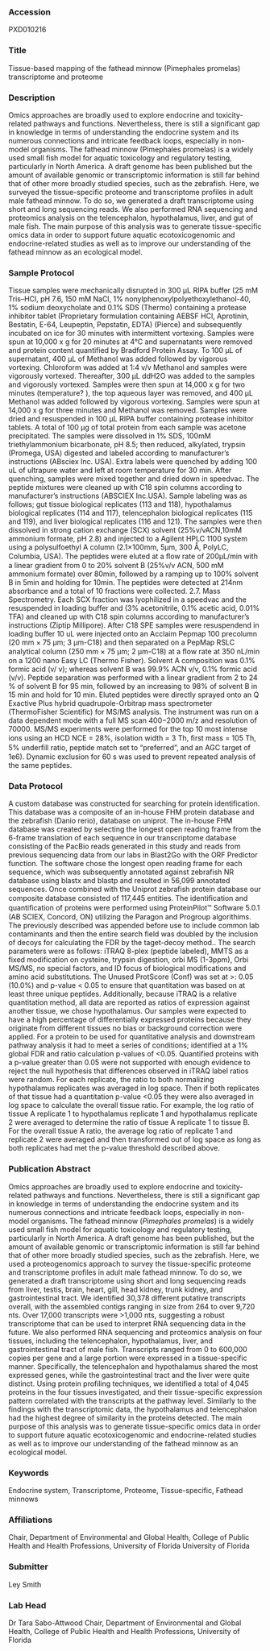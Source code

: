 ### Accession
PXD010216

### Title
Tissue-based mapping of the fathead minnow (Pimephales promelas) transcriptome and proteome

### Description
Omics approaches are broadly used to explore endocrine and toxicity-related pathways and functions. Nevertheless, there is still a significant gap in knowledge in terms of understanding the endocrine system and its numerous connections and intricate feedback loops, especially in non-model organisms. The fathead minnow (Pimephales promelas) is a widely used small fish model for aquatic toxicology and regulatory testing, particularly in North America. A draft genome has been published but the amount of available genomic or transcriptomic information is still far behind that of other more broadly studied species, such as the zebrafish. Here, we surveyed the tissue-specific proteome and transcriptome profiles in adult male fathead minnow. To do so, we generated a draft transcriptome using short and long sequencing reads. We also performed RNA sequencing and proteomics analysis on the telencephalon, hypothalamus, liver, and gut of male fish. The main purpose of this analysis was to generate tissue-specific omics data in order to support future aquatic ecotoxicogenomic and endocrine-related studies as well as to improve our understanding of the fathead minnow as an ecological model.

### Sample Protocol
Tissue samples were mechanically disrupted in 300 μL RIPA buffer (25 mM Tris–HCl, pH 7.6, 150 mM NaCl, 1% nonylphenoxylpolyethoxylethanol-40, 1% sodium deoxycholate and 0.1% SDS (Thermo) containing a protease inhibitor tablet (Proprietary formulation containing AEBSF HCl, Aprotinin, Bestatin, E-64, Leupeptin, Pepstatin, EDTA) (Pierce) and subsequently incubated on ice for 30 minutes with intermittent vortexing. Samples were spun at 10,000 x g for 20 minutes at 4°C and supernatants were removed and protein content quantified by Bradford Protein Assay. To 100 μL of supernatant, 400 μL of Methanol was added followed by vigorous vortexing. Chloroform was added at 1:4 v/v Methanol and samples were vigorously vortexed. Thereafter, 300 μL ddH2O was added to the samples and vigorously vortexed. Samples were then spun at 14,000 x g for two minutes (temperature? ), the top aqueous layer was removed, and 400 μL Methanol was added followed by vigorous vortexing. Samples were spun at 14,000 x g for three minutes and Methanol was removed. Samples were dried and resuspended in 100 μL RIPA buffer containing protease inhibitor tablets. A total of 100 µg of total protein from each sample was acetone precipitated. The samples were dissolved in 1% SDS, 100mM triethylammonium bicarbonate, pH 8.5; then reduced, alkylated, trypsin (Promega, USA) digested and labeled according to manufacturer’s instructions (ABsciex Inc. USA). Extra labels were quenched by adding 100 uL of ultrapure water and left at room temperature for 30 min. After quenching, samples were mixed together and dried down in speedvac. The peptide mixtures were cleaned up with C18 spin columns according to manufacturer’s instructions (ABSCIEX Inc.USA). Sample labeling was as follows; gut tissue biological replicates (113 and 118), hypothalamus biological replicates (114 and 117), telencephalon biological replicates (115 and 119), and liver biological replicates (116 and 121).  The samples were then dissolved in strong cation exchange (SCX) solvent (25%v/vACN,10mM ammonium formate, pH 2.8) and injected to a Agilent HPLC 1100 system using a polysulfoethyl A column (2.1×100mm, 5µm, 300 Å, PolyLC, Columbia, USA). The peptides were eluted at a ﬂow rate of 200µL/min with a linear gradient from 0 to 20% solvent B (25%v/v ACN, 500 mM ammonium formate) over 80min, followed by a ramping up to 100% solvent B in 5min and holding for 10min. The peptides were detected at 214nm absorbance and a total of 10 fractions were collected.   2.7. Mass Spectrometry. Each SCX fraction was lyophilized in a speedvac and the resuspended in loading buffer and (3% acetonitrile, 0.1% acetic acid, 0.01% TFA) and cleaned up with C18 spin columns according to manufacturer’s instructions (Ziptip Millipore). After C18 SPE samples were resuspendend in loading buffer 10 uL were injected onto an Acclaim Pepmap 100 precolumn (20 mm × 75 μm; 3 μm-C18) and then separated on a PepMap RSLC analytical column (250 mm × 75 μm; 2 μm-C18) at a ﬂow rate at 350 nL/min on a 1200 nano Easy LC (Thermo Fisher). Solvent A composition was 0.1% formic acid (v/ v); whereas solvent B was 99.9% ACN v/v, 0.1% formic acid (v/v). Peptide separation was performed with a linear gradient from 2 to 24 % of solvent B for 95 min, followed by an increasing to 98% of solvent B in 15 min and hold for 10 min. Eluted peptides were directly sprayed onto an Q Exactive Plus hybrid quadrupole-Orbitrap mass spectrometer (ThermoFisher Scientific) for MS/MS analysis. The instrument was run on a data dependent mode with a full MS scan 400−2000 m/z and resolution of 70000. MS/MS experiments were performed for the top 10 most intense ions using an HCD NCE = 28%, isolation width = 3 Th, ﬁrst mass = 105 Th, 5% underﬁll ratio, peptide match set to “preferred”, and an AGC target of 1e6). Dynamic exclusion for 60 s was used to prevent repeated analysis of the same peptides.

### Data Protocol
A custom database was constructed for searching for protein identification.  This database was a composite of an in-house FHM protein database and the zebrafish (Danio rerio), database on uniprot.  The in-house FHM database was created by selecting the longest open reading frame from the 6-frame translation of each sequence in our transcriptome database consisting of the PacBio reads generated in this study and reads from previous sequencing data from our labs in Blast2Go with the ORF Predictor function.  The software chose the longest open reading frame for each sequence, which was subsequently annotated against zebrafish NR database using blastx and blastp and resulted in 56,099 annotated sequences.  Once combined with the Uniprot zebrafish protein database our composite database consisted of 117,445 entities.    The  identiﬁcation and quantiﬁcation of proteins were performed using ProteinPilot™ Software 5.0.1 (AB SCIEX, Concord, ON) utilizing the Paragon and Progroup algorithims. The previously described was appended before use to include common lab contaminants and then the entire search field was doubled by the inclusion of decoys for calculating the FDR by the taget-decoy method.. The search parameters were as follows: iTRAQ 8-plex (peptide labeled),  MMTS as a fixed modification on cysteine, trypsin digestion, orbi MS (1-3ppm), Orbi MS/MS, no special factors, and ID focus of biological modifications and amino acid substitutions. The Unused ProtScore (Conf) was set at >: 0.05 (10.0%) and p-value < 0.05 to ensure that quantitation was based on at least three unique peptides. Additionally, because iTRAQ is a relative quantitation method, all data are reported as ratios of expression against another tissue, we chose hypothalamus.  Our samples were expected to have a high percentage of differentially expressed proteins because they originate from different tissues no bias or background correction were applied.  For a protein to be used for quantitative analysis and downstream pathway analysis it had to meet a series of conditions; identified at a 1% global FDR and ratio calculation p-values of <0.05.  Quantified proteins with a p-value greater than 0.05 were not supported with enough evidence to reject the null hypothesis that differences observed in iTRAQ label ratios were random.   For each replicate, the ratio to both normalizing hypothalamus replicates was averaged in log space.  Then if both replicates  of that tissue had a quantitation p-value <0.05 they were also averaged in log space to calculate the overall tissue ratio.  For example, the log ratio of tissue A replicate 1 to hypothalamus replicate 1 and hypothalamus replicate 2 were averaged to determine the ratio of tissue A replicate 1 to tissue B.  For the overall tissue A ratio, the average log ratio of replicate 1 and replicate 2 were averaged and then transformed out of log space as long as both replicates had met the p-value threshold described above.

### Publication Abstract
Omics approaches are broadly used to explore endocrine and toxicity-related pathways and functions. Nevertheless, there is still a significant gap in knowledge in terms of understanding the endocrine system and its numerous connections and intricate feedback loops, especially in non-model organisms. The fathead minnow (<i>Pimephales promelas</i>) is a widely used small fish model for aquatic toxicology and regulatory testing, particularly in North America. A draft genome has been published, but the amount of available genomic or transcriptomic information is still far behind that of other more broadly studied species, such as the zebrafish. Here, we used a proteogenomics approach to survey the tissue-specific proteome and transcriptome profiles in adult male fathead minnow. To do so, we generated a draft transcriptome using short and long sequencing reads from liver, testis, brain, heart, gill, head kidney, trunk kidney, and gastrointestinal tract. We identified 30,378 different putative transcripts overall, with the assembled contigs ranging in size from 264 to over 9,720 nts. Over 17,000 transcripts were &gt;1,000 nts, suggesting a robust transcriptome that can be used to interpret RNA sequencing data in the future. We also performed RNA sequencing and proteomics analysis on four tissues, including the telencephalon, hypothalamus, liver, and gastrointestinal tract of male fish. Transcripts ranged from 0 to 600,000 copies per gene and a large portion were expressed in a tissue-specific manner. Specifically, the telencephalon and hypothalamus shared the most expressed genes, while the gastrointestinal tract and the liver were quite distinct. Using protein profiling techniques, we identified a total of 4,045 proteins in the four tissues investigated, and their tissue-specific expression pattern correlated with the transcripts at the pathway level. Similarly to the findings with the transcriptomic data, the hypothalamus and telencephalon had the highest degree of similarity in the proteins detected. The main purpose of this analysis was to generate tissue-specific omics data in order to support future aquatic ecotoxicogenomic and endocrine-related studies as well as to improve our understanding of the fathead minnow as an ecological model.

### Keywords
Endocrine system, Transcriptome, Proteome, Tissue-specific, Fathead minnows

### Affiliations
Chair, Department of Environmental and Global Health, College of Public Health and Health Professions, University of Florida
University of Florida

### Submitter
Ley Smith

### Lab Head
Dr Tara Sabo-Attwood
Chair, Department of Environmental and Global Health, College of Public Health and Health Professions, University of Florida


